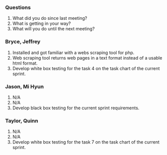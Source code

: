 ### Questions
1. What did you do since last meeting?
2. What is getting in your way?
3. What will you do until the next meeting?

### Bryce, Jeffrey
1. Installed and got familiar with a webs scraping tool for php.
2. Web scraping tool returns web pages in a text format instead of a usable html format.
3. Develop white box testing for the task 4 on the task chart of the current sprint.

### Jason, Mi Hyun
1. N/A
2. N/A
3. Develop black box testing for the current sprint requirements.

### Taylor, Quinn
1. N/A
2. N/A
3. Develop white box testing for the task 7 on the task chart of the current sprint.
